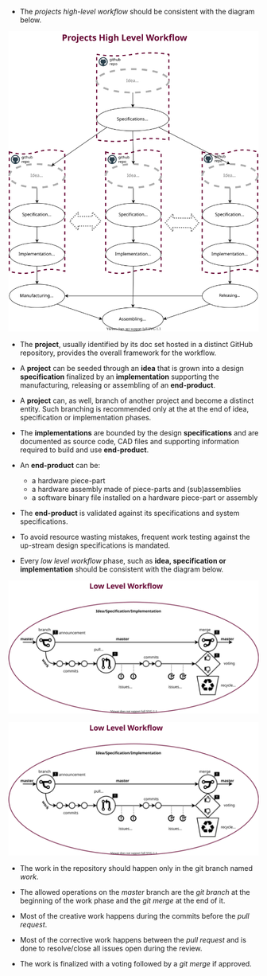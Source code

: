 - The *projects high-level workflow* should be consistent with the diagram below.

![workflow-LowLevel](workflow-HighLevel.svg)

- The **project**, usually identified by its doc set hosted in a distinct GitHub repository, provides the overall framework for the workflow.

- A **project** can be seeded through an **idea** that is grown into a design **specification** finalized by an **implementation** supporting the manufacturing, releasing or assembling of an **end-product**.

- A **project** can, as well, branch of another project and become a distinct entity. Such branching is recommended only at the at the end of idea, specification or implementation phases.

- The **implementations** are bounded by the design **specifications** and are documented as source code, CAD files and supporting information required to build and use **end-product**.

- An **end-product** can be:
  - a hardware piece-part
  - a hardware assembly made of piece-parts and (sub)assemblies
  - a software binary file installed on a hardware piece-part or assembly

- The **end-product** is validated against its specifications and system specifications.

- To avoid resource wasting mistakes, frequent work testing against the up-stream design specifications is mandated.


- Every *low level workflow* phase, such as **idea, specification or implementation**
should be consistent with the diagram below.

![workflow-LowLevel](workflow-LowLevel.svg)

<p align="center">
<img src="workflow-LowLevel.svg">
</p>

- The work in the repository should happen only in the git branch named *work*.

- The allowed operations on the *master* branch are the *git branch* at the beginning of the work phase and the *git merge* at the end of it.

- Most of the creative work happens during the commits before the *pull request*.

- Most of the corrective work happens between the *pull request* and is done to resolve/close all issues open during the review.

- The work is finalized with a voting followed by a *git merge* if approved.


